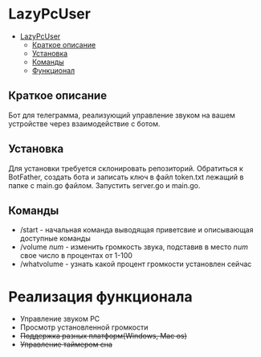 # LazyPcUser

- [LazyPcUser](#lazypcuser)
  - [Краткое описание](#краткое-описание)
  - [Установка](#установка)
  - [Команды](#команды)
  - [Функционал](#Реализация-функционала)

## Краткое описание

Бот для телеграмма, реализующий управление звуком на вашем устройстве через взаимодействие с ботом.

## Установка

Для установки требуется склонировать репозиторий. Обратиться к BotFather, создать бота и записать ключ в файл token.txt лежащий в папке с main.go файлом. Запустить server.go и main.go.

## Команды
- /start - начальная команда выводящая приветсвие и описывающая доступные команды
- /volume *num* - изменить громкость звука, подставив в место *num* свое число в процентах от 1-100
- /whatvolume - узнать какой процент громкости установлен сейчас

# Реализация функционала
- Управление звуком PC
- Просмотр установленной громкости
- ~~Поддержка разных платформ(Windows, Mac os)~~
- ~~Управление таймером сна~~
